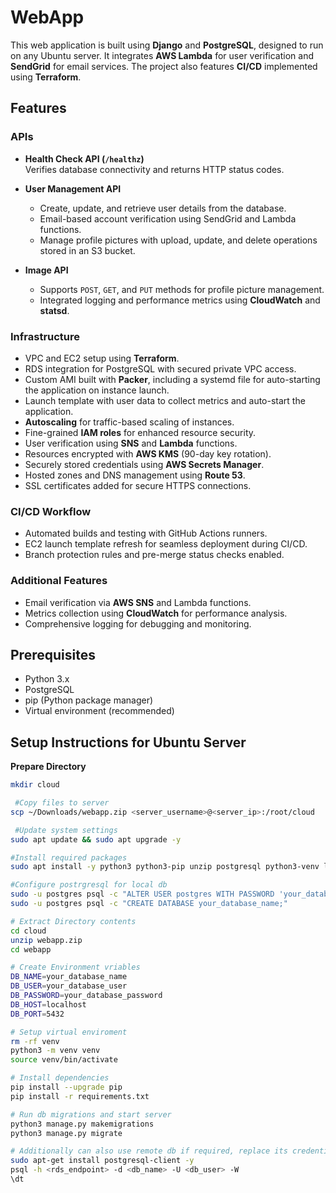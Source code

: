 # WebApp

This web application is built using **Django** and **PostgreSQL**, designed to run on any Ubuntu server. It integrates **AWS Lambda** for user verification and **SendGrid** for email services. The project also features **CI/CD** implemented using **Terraform**.

## Features

### APIs
- **Health Check API (`/healthz`)**  
  Verifies database connectivity and returns HTTP status codes.

- **User Management API**  
  - Create, update, and retrieve user details from the database.  
  - Email-based account verification using SendGrid and Lambda functions.  
  - Manage profile pictures with upload, update, and delete operations stored in an S3 bucket.

- **Image API**  
  - Supports `POST`, `GET`, and `PUT` methods for profile picture management.  
  - Integrated logging and performance metrics using **CloudWatch** and **statsd**.

### Infrastructure
- VPC and EC2 setup using **Terraform**.  
- RDS integration for PostgreSQL with secured private VPC access.  
- Custom AMI built with **Packer**, including a systemd file for auto-starting the application on instance launch.  
- Launch template with user data to collect metrics and auto-start the application.  
- **Autoscaling** for traffic-based scaling of instances.  
- Fine-grained **IAM roles** for enhanced resource security.  
- User verification using **SNS** and **Lambda** functions.  
- Resources encrypted with **AWS KMS** (90-day key rotation).  
- Securely stored credentials using **AWS Secrets Manager**.  
- Hosted zones and DNS management using **Route 53**.  
- SSL certificates added for secure HTTPS connections.

### CI/CD Workflow
- Automated builds and testing with GitHub Actions runners.  
- EC2 launch template refresh for seamless deployment during CI/CD.  
- Branch protection rules and pre-merge status checks enabled.

### Additional Features
- Email verification via **AWS SNS** and Lambda functions.  
- Metrics collection using **CloudWatch** for performance analysis.  
- Comprehensive logging for debugging and monitoring.

## Prerequisites
- Python 3.x  
- PostgreSQL  
- pip (Python package manager)  
- Virtual environment (recommended)  

## Setup Instructions for Ubuntu Server
**Prepare Directory**  
  ```bash
  mkdir cloud

   #Copy files to server
  scp ~/Downloads/webapp.zip <server_username>@<server_ip>:/root/cloud

   #Update system settings
  sudo apt update && sudo apt upgrade -y

  #Install required packages
  sudo apt install -y python3 python3-pip unzip postgresql python3-venv libpq-dev

  #Configure postrgresql for local db
  sudo -u postgres psql -c "ALTER USER postgres WITH PASSWORD 'your_database_password';"
  sudo -u postgres psql -c "CREATE DATABASE your_database_name;"

  # Extract Directory contents
  cd cloud
  unzip webapp.zip
  cd webapp

  # Create Environment vriables
  DB_NAME=your_database_name
  DB_USER=your_database_user
  DB_PASSWORD=your_database_password
  DB_HOST=localhost
  DB_PORT=5432

  # Setup virtual enviroment
  rm -rf venv
  python3 -m venv venv
  source venv/bin/activate

  # Install dependencies
  pip install --upgrade pip
  pip install -r requirements.txt

  # Run db migrations and start server
  python3 manage.py makemigrations
  python3 manage.py migrate

  # Additionally can also use remote db if required, replace its credentials in the env variables
  sudo apt-get install postgresql-client -y
  psql -h <rds_endpoint> -d <db_name> -U <db_user> -W
  \dt



